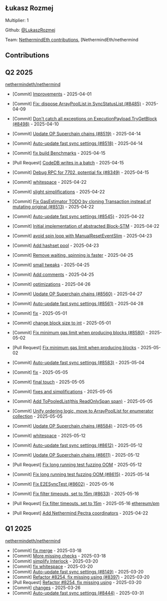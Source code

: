 
## Łukasz Rozmej
Multiplier: 1

Github: [@LukaszRozmej](https://github.com/LukaszRozmej)

Team: [NethermindEth contributions](https://github.com/LukaszRozmej?org=NethermindEth), [NethermindEth/nethermind

## Contributions

## Q2 2025


[nethermindeth/nethermind](https://github.com/nethermindeth/nethermind)
* [Commit] [Improvements](https://github.com/NethermindEth/nethermind/commit/efb62604281e68d28e61f7305706ff5faf4e5355) - 2025-04-01
* [Commit] [Fix: dispose ArrayPoolList in SyncStatusList (#8485)](https://github.com/NethermindEth/nethermind/commit/514ec7215ffb4249afcb358acff7e4aa69036190) - 2025-04-09
* [Commit] [Don't catch all exceptions on ExecutionPayload.TryGetBlock (#8498)](https://github.com/NethermindEth/nethermind/commit/822fc1dd9f07dc12df43cdd491e66c9cbd0363cb) - 2025-04-10
* [Commit] [Update OP Superchain chains (#8519)](https://github.com/NethermindEth/nethermind/commit/b38d5e907be2c08d391cedc19ce444426a280c1f) - 2025-04-14
* [Commit] [Auto-update fast sync settings (#8518)](https://github.com/NethermindEth/nethermind/commit/6247f2b9d990f11da63540750af7bf163a3627ba) - 2025-04-14
* [Commit] [fix build Benchmarks](https://github.com/NethermindEth/nethermind/commit/c5f947d7d1ba938240a50713a9a6001e47b70877) - 2025-04-15
* [Pull Request] [CodeDB writes in a batch](https://github.com/NethermindEth/nethermind/pull/8527) - 2025-04-15
* [Commit] [Debug RPC for 7702, potential fix (#8349)](https://github.com/NethermindEth/nethermind/commit/434d1bb481c300e58c84400a50f9d9247f5ffdbe) - 2025-04-15
* [Commit] [whitespace](https://github.com/NethermindEth/nethermind/commit/54c1eb7df0d311a3e794a937c8d9a1570657c2c7) - 2025-04-22
* [Commit] [slight simplifications](https://github.com/NethermindEth/nethermind/commit/85523f7b802a0a17b527330a98dd2ead69f73181) - 2025-04-22
* [Commit] [Fix GasEstimator TODO by cloning Transaction instead of mutating original (#8513)](https://github.com/NethermindEth/nethermind/commit/18f2630315af17057de90c4a606fc85faa985215) - 2025-04-22
* [Commit] [Auto-update fast sync settings (#8545)](https://github.com/NethermindEth/nethermind/commit/fdb0d5d08c57042b87ade33e0aa54109b463b736) - 2025-04-22
* [Commit] [Initial implementation of abstracted Block-STM](https://github.com/NethermindEth/nethermind/commit/42c9cb33848de5e1acdbef72997e27eeb061f898) - 2025-04-22

* [Commit] [avoid spin loop with ManualResetEventSlim](https://github.com/NethermindEth/nethermind/commit/d21026cbf5b944d864c12fe47075e95007d90639) - 2025-04-23
* [Commit] [Add hashset pool](https://github.com/NethermindEth/nethermind/commit/563db84962cd0c4eaa891d10d5ed1f63252c9899) - 2025-04-23
* [Commit] [Remove waiting, spinning is faster](https://github.com/NethermindEth/nethermind/commit/6a03d85f902f04b02c970c2a18a86a58abec887b) - 2025-04-25
* [Commit] [small tweaks](https://github.com/NethermindEth/nethermind/commit/1c5dd0d21eb62a832aef398e6952ae0e95d98301) - 2025-04-25
* [Commit] [Add comments](https://github.com/NethermindEth/nethermind/commit/3fcc022ce93d3b59a1b5cd9d27ebb3153327339c) - 2025-04-25
* [Commit] [optimizations](https://github.com/NethermindEth/nethermind/commit/fb937b139c6197a512e0d5d556fddfd83440e4a2) - 2025-04-26
* [Commit] [Update OP Superchain chains (#8560)](https://github.com/NethermindEth/nethermind/commit/c06f87a1ab5964c11bf071fdb43efd51019f2207) - 2025-04-27
* [Commit] [Auto-update fast sync settings (#8561)](https://github.com/NethermindEth/nethermind/commit/19199f6199a4f522706f837bb61f517156101175) - 2025-04-28
* [Commit] [fix](https://github.com/NethermindEth/nethermind/commit/b3be771b692c4f6e98f708e1018c3eafa350e9b5) - 2025-05-01
* [Commit] [change block size to int](https://github.com/NethermindEth/nethermind/commit/446a623702bd94014c951b21fdf74384bfe793a7) - 2025-05-01
* [Commit] [Fix minimum gas limit when producing blocks (#8580)](https://github.com/NethermindEth/nethermind/commit/4d5ae9e9845bfd89651914921455630a1352fcef) - 2025-05-02
* [Pull Request] [Fix minimum gas limit when producing blocks](https://github.com/NethermindEth/nethermind/pull/8580) - 2025-05-02
* [Commit] [Auto-update fast sync settings (#8583)](https://github.com/NethermindEth/nethermind/commit/56fa5499e8d27fa33377832c393b85dcb966b91d) - 2025-05-04
* [Commit] [fix](https://github.com/NethermindEth/nethermind/commit/32966babe4337d54acea4e0c97d521c597c8906e) - 2025-05-05
* [Commit] [final touch](https://github.com/NethermindEth/nethermind/commit/c7c48cf268b22ca0768a85269046569c3abc6555) - 2025-05-05
* [Commit] [fixes and simplifications](https://github.com/NethermindEth/nethermind/commit/1524ba1798e2d2b5ab8840fe1d311925627386da) - 2025-05-05
* [Commit] [Add ToPooledList<T>(this ReadOnlySpan<T> span)](https://github.com/NethermindEth/nethermind/commit/790bd3c6a380516cf79859e069b679c88202fdca) - 2025-05-05
* [Commit] [Unify ordering logic, move to ArrayPoolList for enumerator collection](https://github.com/NethermindEth/nethermind/commit/d4994b18def1af99bf91770770166e377c002f72) - 2025-05-05
* [Commit] [Update OP Superchain chains (#8584)](https://github.com/NethermindEth/nethermind/commit/2c74e2ff016ec271205eab5f3d42db886852af46) - 2025-05-05
* [Commit] [whitespace](https://github.com/NethermindEth/nethermind/commit/b1f4f6d00b4b1a0382950046316b0d5b1bfc6031) - 2025-05-12
* [Commit] [Auto-update fast sync settings (#8612)](https://github.com/NethermindEth/nethermind/commit/f50bd54c974da13bf22bb296af18697c446ecccb) - 2025-05-12
* [Commit] [Update OP Superchain chains (#8611)](https://github.com/NethermindEth/nethermind/commit/f77b91a1a3ca5842c58b9609c8bfb794f7c6970e) - 2025-05-12
* [Pull Request] [Fix long running test fuzzing OOM](https://github.com/NethermindEth/nethermind/pull/8615) - 2025-05-12
* [Commit] [Fix long running test fuzzing OOM (#8615)](https://github.com/NethermindEth/nethermind/commit/2c6acb02a76f8e2dedc88c8a03eb8b7817f51b82) - 2025-05-14
* [Commit] [Fix E2ESyncTest (#8602)](https://github.com/NethermindEth/nethermind/commit/2a8591de1779df956958323418be7a29f26e8526) - 2025-05-16
* [Commit] [Fix filter timeouts, set to 15m (#8633)](https://github.com/NethermindEth/nethermind/commit/6286b8c978a099cc8120ec49884f96166166a08c) - 2025-05-16
* [Pull Request] [Fix filter timeouts, set to 15m](https://github.com/NethermindEth/nethermind/pull/8633) - 2025-05-16
[ethereum/pm](https://github.com/ethereum/pm)
* [Pull Request] [Add Nethermind Pectra coordinators](https://github.com/ethereum/pm/pull/1496) - 2025-04-22
## Q1 2025

[nethermindeth/nethermind](https://github.com/nethermindeth/nethermind)
* [Commit] [fix merge](https://github.com/NethermindEth/nethermind/commit/fe0c27611a10e8fecd5a50a43998f5704d91dec8) - 2025-03-18
* [Commit] [More missing checks](https://github.com/NethermindEth/nethermind/commit/3c5e11eeb123fb6cadb51fa301d09b567e838605) - 2025-03-18
* [Commit] [simplify Interlock](https://github.com/NethermindEth/nethermind/commit/91a4403e2f1bddcd4f1cecdcb6acf19a007be6d6) - 2025-03-20
* [Commit] [fix whitespace](https://github.com/NethermindEth/nethermind/commit/7c183863fcb4bbb50778c52e6ac94e71d8b8c817) - 2025-03-20
* [Commit] [Auto-update fast sync settings (#8149)](https://github.com/NethermindEth/nethermind/commit/9a6ec8b53b3c45cc23c14249f0221c8f06b9752a) - 2025-03-20
* [Commit] [Refactor #8254, fix missing using (#8397)](https://github.com/NethermindEth/nethermind/commit/4399b840c0e5ff14f449a8527f48484e237633bd) - 2025-03-20
* [Pull Request] [Refactor #8254, fix missing using](https://github.com/NethermindEth/nethermind/pull/8397) - 2025-03-20
* [Commit] [changes](https://github.com/NethermindEth/nethermind/commit/d1555079b5ec7d35cf7af8f696ca6417fc92e2d9) - 2025-03-26
* [Commit] [Auto-update fast sync settings (#8444)](https://github.com/NethermindEth/nethermind/commit/30e9506cb655fdb26351b1297eb653a9a46c0100) - 2025-03-31
